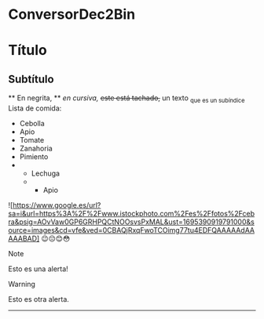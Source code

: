 # ConversorDec2Bin
 # Título
 ## Subtítulo
 ** En negrita, ** *en cursiva,* ~~este está tachado,~~
 un texto <sub>que es un subíndice</sub>
 Lista de comida:
 - Cebolla
 - Apio
 - Tomate
 - Zanahoria
 -  Pimiento
 -  * Lechuga
    *  * Apio
     

![https://www.google.es/url?sa=i&url=https%3A%2F%2Fwww.istockphoto.com%2Fes%2Ffotos%2Fcebra&psig=AOvVaw0GP6GRHPQCtNOOsvsPxMAL&ust=1695390919791000&source=images&cd=vfe&ved=0CBAQjRxqFwoTCOimg77tu4EDFQAAAAAdAAAAABAD]
😉😔😊😳
 > [!NOTE]
> Esto es una alerta!


> [!WARNING]
> Esto es otra alerta.


***
